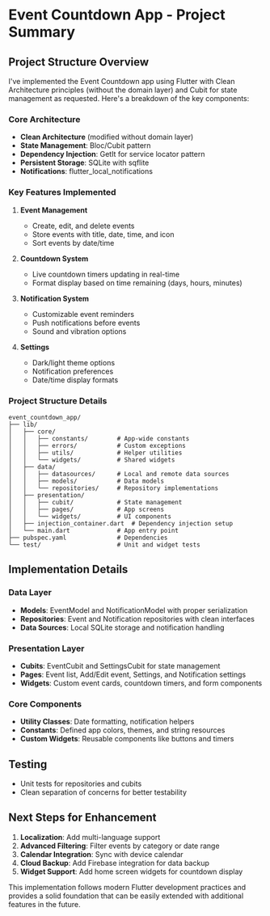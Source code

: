 # Event Countdown App - Project Summary

## Project Structure Overview

I've implemented the Event Countdown app using Flutter with Clean Architecture principles (without the domain layer) and Cubit for state management as requested. Here's a breakdown of the key components:

### Core Architecture
- **Clean Architecture** (modified without domain layer)
- **State Management**: Bloc/Cubit pattern
- **Dependency Injection**: GetIt for service locator pattern
- **Persistent Storage**: SQLite with sqflite
- **Notifications**: flutter_local_notifications

### Key Features Implemented
1. **Event Management**
   - Create, edit, and delete events
   - Store events with title, date, time, and icon
   - Sort events by date/time

2. **Countdown System**
   - Live countdown timers updating in real-time
   - Format display based on time remaining (days, hours, minutes)

3. **Notification System**
   - Customizable event reminders
   - Push notifications before events
   - Sound and vibration options

4. **Settings**
   - Dark/light theme options
   - Notification preferences
   - Date/time display formats

### Project Structure Details

```
event_countdown_app/
├── lib/
│   ├── core/
│   │   ├── constants/        # App-wide constants
│   │   ├── errors/           # Custom exceptions
│   │   ├── utils/            # Helper utilities
│   │   └── widgets/          # Shared widgets
│   ├── data/
│   │   ├── datasources/      # Local and remote data sources
│   │   ├── models/           # Data models
│   │   └── repositories/     # Repository implementations
│   ├── presentation/
│   │   ├── cubit/            # State management
│   │   ├── pages/            # App screens
│   │   └── widgets/          # UI components
│   ├── injection_container.dart  # Dependency injection setup
│   └── main.dart             # App entry point
├── pubspec.yaml              # Dependencies
└── test/                     # Unit and widget tests
```

## Implementation Details

### Data Layer
- **Models**: EventModel and NotificationModel with proper serialization
- **Repositories**: Event and Notification repositories with clean interfaces
- **Data Sources**: Local SQLite storage and notification handling

### Presentation Layer
- **Cubits**: EventCubit and SettingsCubit for state management
- **Pages**: Event list, Add/Edit event, Settings, and Notification settings
- **Widgets**: Custom event cards, countdown timers, and form components

### Core Components
- **Utility Classes**: Date formatting, notification helpers
- **Constants**: Defined app colors, themes, and string resources
- **Custom Widgets**: Reusable components like buttons and timers

## Testing
- Unit tests for repositories and cubits
- Clean separation of concerns for better testability

## Next Steps for Enhancement

1. **Localization**: Add multi-language support
2. **Advanced Filtering**: Filter events by category or date range
3. **Calendar Integration**: Sync with device calendar
4. **Cloud Backup**: Add Firebase integration for data backup
5. **Widget Support**: Add home screen widgets for countdown display

This implementation follows modern Flutter development practices and provides a solid foundation that can be easily extended with additional features in the future.

